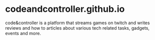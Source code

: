 # codeandcontroller.github.io
code&amp;controller is a platform that streams games on twitch and writes reviews and how to articles about various tech related tasks, gadgets, events and more.
